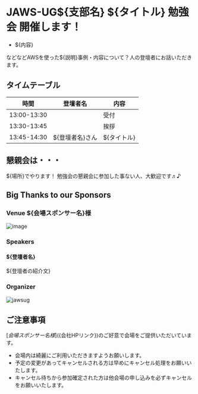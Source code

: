 # JAWS-UG${支部名} ${タイトル} 勉強会 開催します！

- ${内容}

などなどAWSを使った${説明}事例・内容について？人の登壇者にお話いただきます。

## タイムテーブル
時間|登壇者名|内容|
-----------|--------------------|------------|
13:00-13:30||受付|
13:30-13:45||挨拶|
13:45-14:30|${登壇者名}さん|${タイトル}|

## 懇親会は・・・
${場所}でやります！
勉強会の懇親会に参加した事ない人、大歓迎です♬♪

## Big Thanks to our Sponsors
### Venue ${会場スポンサー名}様
![image](${画像のリンク})

### Speakers
#### ${登壇者名}

${登壇者の紹介文}

### Organizer
![jawsug](https://www.dropbox.com/s/${URL}?raw=1)

## ご注意事項
[${会場スポンサー名}様 ](${会社HPリンク})のご好意で会場をご提供いただいています。
- 会場内は綺麗にご利用いただきますようお願いします。
- 予定の変更があってキャンセルされる方は早めにキャンセル処理をお願いいたします。
- キャンセル待ちから参加確定された方は他会場の申し込みを必ずキャンセルをお願いいたします。